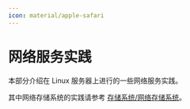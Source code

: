 ```yaml
---
icon: material/apple-safari
---
```


# 网络服务实践

本部分介绍在 Linux 服务器上进行的一些网络服务实践。

其中网络存储系统的实践请参考 [存储系统/网络存储系统](../storage/network.md)。
